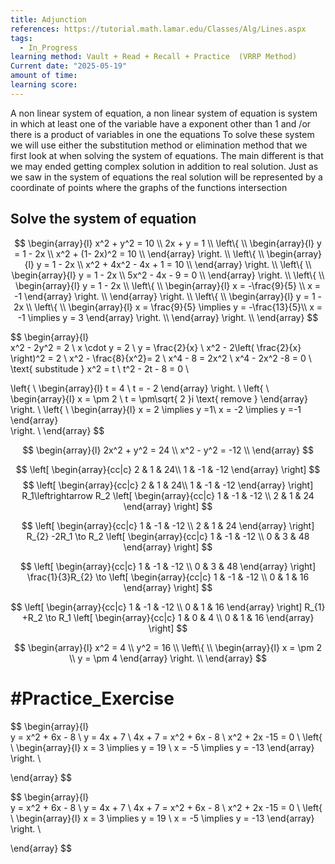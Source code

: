 ```yaml
---
title: Adjunction
references: https://tutorial.math.lamar.edu/Classes/Alg/Lines.aspx
tags:
  - In_Progress
learning method: Vault + Read + Recall + Practice  (VRRP Method)
Current date: "2025-05-19"
amount of time: 
learning score:
---
```


A non linear system of equation, a non linear system of equation is system in which at least one of the variable have a exponent other than 1 and /or there is a product of variables in one the equations 
To solve these system we will use either the substitution method or elimination method that we first look at when solving the system of equations. The main different is that we may ended getting complex solution in addition to real solution. Just as we saw in the system of equations the real solution will be represented by a coordinate of points where the graphs of the functions intersection 

##  Solve the system of equation  
$$
\begin{array}{l}  
x^2  + y^2  = 10     \\
2x +  y = 1   \\
\left\{ \\
\begin{array}{l} 
y =  1 - 2x   \\
x^2  + (1- 2x)^2   =  10    \\
\end{array}
\right. \\
\left\{ \\
\begin{array}{l} 
y =  1 - 2x   \\
x^2  +   4x^2  -  4x + 1     =  10    \\
\end{array}
\right. \\
\left\{ \\
\begin{array}{l} 
y =  1 - 2x   \\
5x^2  -  4x - 9     =   0    \\
\end{array}
\right. \\
\left\{ \\
\begin{array}{l} 
y =  1 - 2x   \\
\left\{ \\
\begin{array}{l} 
x  =  -\frac{9}{5}  \\
x   = -1 
\end{array}
\right. \\
\end{array}
\right. \\
\left\{ \\
\begin{array}{l} 
y =  1 - 2x   \\
\left\{ \\
\begin{array}{l} 
x  = \frac{9}{5}  \implies  y  =     -\frac{13}{5}\\
x   = -1 \implies   y  = 3 
\end{array}
\right. \\
\end{array}
\right. \\
\end{array}
$$






$$
\begin{array}{l}  
x^2  - 2y^2  = 2  \\
x \cdot y  = 2   \\
  y =  \frac{2}{x}  \\
x^2  - 2\left( \frac{2}{x} \right)^2 = 2 \\
x^2  - \frac{8}{x^2}= 2  \\
x^4  -  8   = 2x^2 \\
x^4  -  2x^2   -8 = 0  \\
\text{ substitude  } x^2 =  t   \\
t^2   - 2t   - 8 =  0   \\

\left\{ \\
\begin{array}{l} 
t  = 4   \\
t  = - 2 
\end{array}
\right. \\
\left\{ \\
\begin{array}{l} 
x   = \pm 2 \\
t  = \pm\sqrt{ 2 }i \text{ remove }
\end{array}  
\right. \\
\left\{ \\
\begin{array}{l} 
x   =  2  \implies y =1\\
x = -2 \implies y =-1 
\end{array}  
\right. \\
\end{array}
$$







$$
\begin{array}{l}  
2x^2 + y^2 = 24   \\
x^2   - y^2  = -12  \\
\end{array}
$$




$$
\left[ \begin{array}{cc|c}  
2  &  1 &  24\\
1  &  -1  &  -12 
\end{array} \right] 
$$
$$
\left[ \begin{array}{cc|c}  
2  &  1 &  24\\
1  &  -1  &  -12 
\end{array} \right] 
R_1\leftrightarrow R_2
\left[ \begin{array}{cc|c}  
1  &  -1  &  -12 \\
2  &  1 &  24 
\end{array} \right] 
$$


$$
\left[ \begin{array}{cc|c}  
1  &  -1  &  -12 \\
2  &  1 &  24 
\end{array} \right] 
R_{2}  -2R_1 \to R_2 
\left[ \begin{array}{cc|c}  
1  &  -1  &  -12 \\
0  &  3 &  48 
\end{array} \right] 
$$

$$
\left[ \begin{array}{cc|c}  
1  &  -1  &  -12 \\
0  &  3 &  48 
\end{array} \right] 
\frac{1}{3}R_{2} \to 
\left[ \begin{array}{cc|c}
1  &  -1  &  -12 \\
0  &  1 & 16
\end{array} \right] 
$$

$$
\left[ \begin{array}{cc|c}
1  &  -1  &  -12 \\
0  &  1 & 16
\end{array} \right] 
R_{1}  +R_2 \to R_1 
\left[ \begin{array}{cc|c}
1  &  0  &  4  \\
0  &  1 & 16
\end{array} \right] 
$$ 


$$
\begin{array}{l}  
x^2 =  4   \\
y^2  = 16    \\
 \left\{ \\
\begin{array}{l} 
x  = \pm  2    \\
 y =  \pm 4 
\end{array}
\right. \\
\end{array}
$$



# #Practice_Exercise 

$$
\begin{array}{l}  
y  = x^2   + 6x  - 8   \\
 y  = 4x  +  7   \\
 4x  +  7 = x^2 + 6x -  8   \\
x^2 + 2x  -15  = 0   \\
\left\{ \\
\begin{array}{l} 
x  = 3  \implies    y =  19  \\
 x  =  -5 \implies  y  =  -13 
\end{array}
\right. \\

\end{array}
$$




$$
\begin{array}{l}  
y  = x^2   + 6x  - 8   \\
 y  = 4x  +  7   \\
 4x  +  7 = x^2 + 6x -  8   \\
x^2 + 2x  -15  = 0   \\
\left\{ \\
\begin{array}{l} 
x  = 3  \implies    y =  19  \\
 x  =  -5 \implies  y  =  -13 
\end{array}
\right. \\

\end{array}
$$

